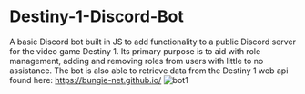 # Destiny-1-Discord-Bot
A basic Discord bot built in JS to add functionality to a public Discord server for the video game Destiny 1. Its primary purpose is to aid with role management, adding and removing roles from users with little to no assistance. The bot is also able to retrieve data from the Destiny 1 web api found here: https://bungie-net.github.io/
![bot1](https://user-images.githubusercontent.com/34043602/197366997-97687604-bf7d-4147-9ea2-3ed124fc7918.PNG)
